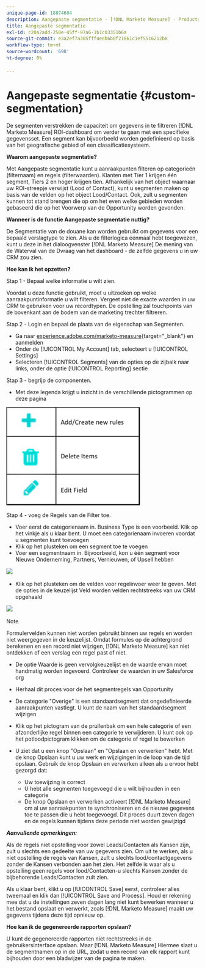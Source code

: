 ```yaml
---
unique-page-id: 18874604
description: Aangepaste segmentatie - [!DNL Marketo Measure] - Productdocumentatie
title: Aangepaste segmentatie
exl-id: c20a2add-250e-45ff-97a6-1b1c03351b6a
source-git-commit: e3a2ef7a305fff4edb6b0f21861c1ef5516212b8
workflow-type: tm+mt
source-wordcount: '698'
ht-degree: 0%

---
```


# Aangepaste segmentatie {#custom-segmentation}

De segmenten verstrekken de capaciteit om gegevens in te filtreren [!DNL Marketo Measure] ROI-dashboard om verder te gaan met een specifieke gegevensset. Een segment kan bijvoorbeeld worden gedefinieerd op basis van het geografische gebied of een classificatiesysteem.

**Waarom aangepaste segmentatie?**

Met Aangepaste segmentatie kunt u aanraakpunten filteren op categorieën (filternaam) en regels (filterwaarden). Klanten met Tier 1 krijgen één segment, Tiers 2 en hoger krijgen tien. Afhankelijk van het object waarnaar uw ROI-streepje verwijst (Lood of Contact), kunt u segmenten maken op basis van de velden op het object Lood/Contact. Ook, zult u segmenten kunnen tot stand brengen die op om het even welke gebieden worden gebaseerd die op het Voorwerp van de Opportunity worden gevonden.

**Wanneer is de functie Aangepaste segmentatie nuttig?**

De Segmentatie van de douane kan worden gebruikt om gegevens voor een bepaald verslagtype te zien. Als u de filterlogica eenmaal hebt toegewezen, kunt u deze in het dialoogvenster [!DNL Marketo Measure] De mening van de Waterval van de Dvraag van het dashboard - de zelfde gegevens u in uw CRM zou zien.

**Hoe kan ik het opzetten?**

Stap 1 - Bepaal welke informatie u wilt zien.

Voordat u deze functie gebruikt, moet u uitzoeken op welke aanraakpuntinformatie u wilt filteren. Vergeet niet de exacte waarden in uw CRM te gebruiken voor uw recordtypen. De opstelling zal touchpoints van de bovenkant aan de bodem van de marketing trechter filtreren.

Stap 2 - Login en bepaal de plaats van de eigenschap van Segmenten.

* Ga naar [experience.adobe.com/marketo-measure](https://experience.adobe.com/marketo-measure){target="_blank"} en aanmelden
* Onder de [!UICONTROL My Account] tab, selecteert u [!UICONTROL Settings]
* Selecteren [!UICONTROL Segments] van de opties op de zijbalk naar links, onder de optie [!UICONTROL Reporting] sectie

Stap 3 - begrijp de componenten.

* Met deze legenda krijgt u inzicht in de verschillende pictogrammen op deze pagina

![](assets/1.png)

Stap 4 - voeg de Regels van de Filter toe.

* Voer eerst de categorienaam in. Business Type is een voorbeeld. Klik op het vinkje als u klaar bent. U moet een categorienaam invoeren voordat u segmenten kunt toevoegen
* Klik op het plusteken om een segment toe te voegen
* Voer een segmentnaam in. Bijvoorbeeld, kon u één segment voor Nieuwe Onderneming, Partners, Vernieuwen, of Upsell hebben

![](assets/2.png)

* Klik op het plusteken om de velden voor regelinvoer weer te geven. Met de opties in de keuzelijst Veld worden velden rechtstreeks van uw CRM opgehaald

![](assets/3.png)

>[!NOTE]
>
>Formulervelden kunnen niet worden gebruikt binnen uw regels en worden niet weergegeven in de keuzelijst. Omdat formules op de achtergrond berekenen en een record niet wijzigen, [!DNL Marketo Measure] kan niet ontdekken of een verslag een regel past of niet.

* De optie Waarde is geen vervolgkeuzelijst en de waarde ervan moet handmatig worden ingevoerd. Controleer de waarden in uw Salesforce org
* Herhaal dit proces voor de het segmentregels van Opportunity
* De categorie &quot;Overige&quot; is een standaardsegment dat ongedefinieerde aanraakpunten vastlegt. U kunt de naam van het standaardsegment wijzigen
* Klik op het pictogram van de prullenbak om een hele categorie of een afzonderlijke regel binnen een categorie te verwijderen. U kunt ook op het potloodpictogram klikken om de categorie of regel te bewerken
* U ziet dat u een knop &quot;Opslaan&quot; en &quot;Opslaan en verwerken&quot; hebt. Met de knop Opslaan kunt u uw werk en wijzigingen in de loop van de tijd opslaan. Gebruik de knop Opslaan en verwerken alleen als u ervoor hebt gezorgd dat:

   * Uw toewijzing is correct
   * U hebt alle segmenten toegevoegd die u wilt bijhouden in een categorie
   * De knop Opslaan en verwerken activeert [!DNL Marketo Measure] om al uw aanraakpunten te synchroniseren en de nieuwe gegevens toe te passen die u hebt toegevoegd. Dit proces duurt zeven dagen en de regels kunnen tijdens deze periode niet worden gewijzigd

**_Aanvullende opmerkingen:_**

Als de regels niet opstelling voor zowel Leads/Contacten als Kansen zijn, zult u slechts een gedeelte van uw gegevens zien. Om uit te werken, als u niet opstelling de regels van Kansen, zult u slechts lood/contactgegevens zonder de Kansen verbonden aan het zien. Het zelfde is waar als u opstelling geen regels voor lood/Contacten-u slechts Kansen zonder de bijbehorende Leads/Contacten zult zien.

Als u klaar bent, klikt u op [!UICONTROL Save] eerst, controleer alles tweemaal en klik dan [!UICONTROL Save and Process]. Houd er rekening mee dat u de instellingen zeven dagen lang niet kunt bewerken wanneer u het bestand opslaat en verwerkt, zoals [!DNL Marketo Measure] maakt uw gegevens tijdens deze tijd opnieuw op.

**Hoe kan ik de gegenereerde rapporten opslaan?**

U kunt de gegenereerde rapporten niet rechtstreeks in de gebruikersinterface opslaan. Maar [!DNL Marketo Measure] Hiermee slaat u de segmentnamen op in de URL, zodat u een record van elk rapport kunt bijhouden door een bladwijzer van de pagina te maken.
